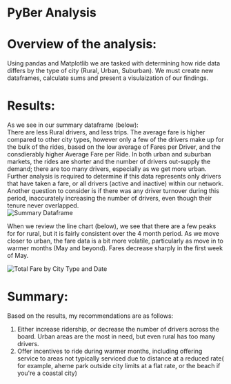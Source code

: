 # PyBer Analysis   

# Overview of the analysis:  
Using pandas and Matplotlib we are tasked with determining how ride data differs by the type of city (Rural, Urban, Suburban).  We must create new dataframes, calculate sums and present a visulaization of our findings.

# Results:  
As we see in our summary dataframe (below):  
There are less Rural drivers, and less trips. The average fare is higher compared to other city types, however only a few of the drivers make up for the bulk of the rides, based on the low average of Fares per Driver, and the consdierably higher Average Fare per Ride.
In both urban and suburban markets, the rides are shorter and the number of drivers out-supply the demand; there are too many drivers, especially as we get more urban.  Further analysis is required to determine if this data represents only drivers that have taken a fare, or all drivers (active and inactive) within our network.  Another question to consider is if there was any driver turnover during this period, inaccurately increasing the number of drivers, even though their tenure never overlapped.  
![Summary Dataframe](https://user-images.githubusercontent.com/103051630/172215808-bc93575e-a587-46fc-9172-b0e15dbd6468.png)  

When we review the line chart (below), we see that there are a few peaks for for rural, but it is fairly consistent over the 4 month period.  As we move closer to urban, the fare data is a bit more volatile, particularly as move in to warmer months (May and beyond). Fares decrease sharply in the first week of May.  

![Total Fare by City Type and Date](https://user-images.githubusercontent.com/103051630/172215827-2bcc9657-7b8e-4f69-8ce0-685f82369277.png)


# Summary:  
Based on the results, my recommendations are as follows:  
1) Either increase ridership, or decrease the number of drivers across the board. Urban areas are the most in need, but even rural has too many drivers.
2) Offer incentives to ride during warmer months, including offering service to areas not typically serviced due to distance at a reduced rate( for example,  aheme park outside city limits at a flat rate, or the beach if you're a coastal city)

